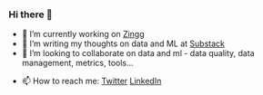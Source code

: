 ### Hi there 👋

<!--
**sonalgoyal/sonalgoyal** is a ✨ _special_ ✨ repository because its `README.md` (this file) appears on your GitHub profile.

Here are some ideas to get you started:
-->

- 🔭 I’m currently working on [Zingg](https://github.com/zinggAI/zingg)
- 🌱 I’m writing my thoughts on data and ML at [Substack](https://sonalgoyal.substack.com)
- 👯 I’m looking to collaborate on data and ml - data quality, data management, metrics, tools...
<!--- 🤔 I’m looking for help with ...
- ⚡ Fun fact: ...--
- 💬 Ask me about ...
-->
- 📫 How to reach me: 
<a class="btn-tweet" href="https://twitter.com/sonalgoyal">Twitter</a>
<a class="btn-linkedin" href="https://linkedin.com/in/sonalgoyal">LinkedIn</a>


